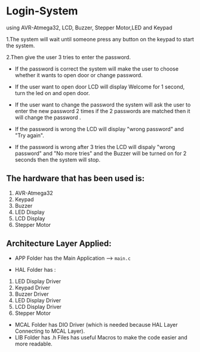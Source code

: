 # Login-System
using AVR-Atmega32, LCD, Buzzer, Stepper Motor,LED and Keypad

1.The system will wait until someone press any button on the keypad to start the system.

2.Then give the user 3 tries to enter the password.

- If the password is correct the system will make the user to choose whether it wants to open door or change password.
- If the user want to open door LCD will display Welcome for 1 second, turn the led on and open door.
- If the user want to change the password the system will ask the user to enter the new password 2 times if the 2 passwords are matched then it will 	 change the password  .

- If the password is wrong the LCD will display "wrong password" and "Try again".
	
- If the password is wrong after 3 tries the LCD will dispaly "wrong password" and "No more tries" and the Buzzer will be turned on for 2 seconds then the system will stop.


## The hardware that has been used is:  
1. AVR-Atmega32
2. Keypad
3. Buzzer
4. LED Display
5. LCD Display
6. Stepper Motor

## Architecture Layer Applied:

- APP Folder has the Main Application --> `main.c`
  
- HAL Folder has : 
1. LED Display Driver
2. Keypad Driver
3. Buzzer Driver
4. LED Display Driver
5. LCD Display Driver
6. Stepper Motor
       
- MCAL Folder has DIO Driver (which is needed because HAL Layer Connecting to MCAL Layer).
- LIB Folder has .h Files has useful Macros to make the code easier and more readable.
